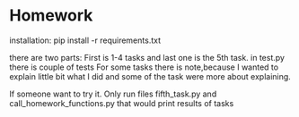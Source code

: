 # Homework

installation: 
pip install -r requirements.txt


there are two parts: 
First is 1-4 tasks and last one is the 5th task.
in test.py there is couple of tests 
For some tasks there is note,because I wanted to explain little bit what I did and some of the task were more about explaining.


If someone want to try it. Only run files fifth_task.py and call_homework_functions.py that would print results of tasks

